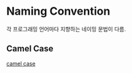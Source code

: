 # Naming Convention
각 프로그래밍 언어마다 지향하는 네이밍 문법이 다름.
    
## Camel Case
[camel case](https://mblogthumb-phinf.pstatic.net/20150831_100/ege1001_1440958523266YnPGz_PNG/368px-CamelCase.svg.png?type=w2)
